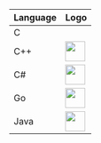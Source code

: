 | Language | Logo |
| -------- | ---- |
| C |  |
| C++ |  <img src="https://raw.githubusercontent.com/isocpp/logos/master/cpp_logo.png" width="36"/>|
| C# |  <img src="https://upload.wikimedia.org/wikipedia/commons/thumb/0/0d/C_Sharp_wordmark.svg/464px-C_Sharp_wordmark.svg.png" width="36"/>|
| Go |  <img src="https://golang.org/doc/gopher/gopherbw.png" width="36"/>|
| Java |  <img src="https://upload.wikimedia.org/wikipedia/en/thumb/3/30/Java_programming_language_logo.svg/131px-Java_programming_language_logo.svg.png" width="36"/>|

